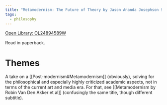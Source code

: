 ```yaml
---
title: "Metamodernism: The Future of Theory by Jason Ananda Josephson Storm"
tags:
  - philosophy
---
```

[Open Library: OL24894589W](https://openlibrary.org/works/OL24894589W/Metamodernism)

Read in paperback.

# Themes

A take on a [[Post-modernism#Metamodernism]] (obviously), solving for the philosophical and especially highly criticized academic aspects, not in terms of the current art and media era. For that, see [[Metamodernism by Robin Van Den Akker et al]] (confusingly the same title, though different subtitle).